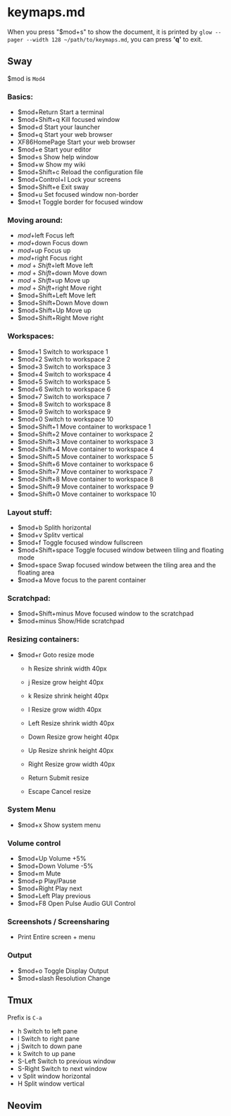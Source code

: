 # keymaps.md

When you press "$mod+s" to show the document, it is printed by
`glow --pager --width 128 ~/path/to/keymaps.md`,
you can press **'q'** to exit.

## Sway

$mod is `Mod4`

### Basics:

* $mod+Return        Start a terminal
* $mod+Shift+q       Kill focused window
* $mod+d             Start your launcher
* $mod+q             Start your web browser
* XF86HomePage       Start your web browser
* $mod+e             Start your editor
* $mod+s             Show help window
* $mod+w             Show my wiki
* $mod+Shift+c       Reload the configuration file
* $mod+Control+l     Lock your screens
* $mod+Shift+e       Exit sway
* $mod+u             Set focused window non-border
* $mod+t             Toggle border for focused window

### Moving around:

* $mod+$left         Focus left
* $mod+$down         Focus down
* $mod+$up           Focus up
* $mod+$right        Focus right
* $mod+Shift+$left   Move left
* $mod+Shift+$down   Move down
* $mod+Shift+$up     Move up
* $mod+Shift+$right  Move right
* $mod+Shift+Left    Move left
* $mod+Shift+Down    Move down
* $mod+Shift+Up      Move up
* $mod+Shift+Right   Move right

### Workspaces:

* $mod+1             Switch to workspace 1
* $mod+2             Switch to workspace 2
* $mod+3             Switch to workspace 3
* $mod+4             Switch to workspace 4
* $mod+5             Switch to workspace 5
* $mod+6             Switch to workspace 6
* $mod+7             Switch to workspace 7
* $mod+8             Switch to workspace 8
* $mod+9             Switch to workspace 9
* $mod+0             Switch to workspace 10
* $mod+Shift+1       Move container to workspace 1
* $mod+Shift+2       Move container to workspace 2
* $mod+Shift+3       Move container to workspace 3
* $mod+Shift+4       Move container to workspace 4
* $mod+Shift+5       Move container to workspace 5
* $mod+Shift+6       Move container to workspace 6
* $mod+Shift+7       Move container to workspace 7
* $mod+Shift+8       Move container to workspace 8
* $mod+Shift+9       Move container to workspace 9
* $mod+Shift+0       Move container to workspace 10

### Layout stuff:

* $mod+b             Splith horizontal
* $mod+v             Splitv vertical
* $mod+f             Toggle focused window fullscreen
* $mod+Shift+space   Toggle focused window between tiling and floating mode
* $mod+space         Swap focused window between the tiling area and the floating area
* $mod+a             Move focus to the parent container

### Scratchpad:

* $mod+Shift+minus   Move focused window to the scratchpad
* $mod+minus         Show/Hide scratchpad

### Resizing containers:

* $mod+r             Goto resize mode

  - h                Resize shrink width 40px
  - j                Resize grow height 40px
  - k                Resize shrink height 40px
  - l                Resize grow width 40px
  - Left             Resize shrink width  40px
  - Down             Resize grow height   40px
  - Up               Resize shrink height 40px
  - Right            Resize grow width    40px

  - Return           Submit resize
  - Escape           Cancel resize

### System Menu

* $mod+x             Show system menu

### Volume control

* $mod+Up            Volume +5%
* $mod+Down          Volume -5%
* $mod+m             Mute
* $mod+p             Play/Pause
* $mod+Right         Play next
* $mod+Left          Play previous
* $mod+F8            Open Pulse Audio GUI Control

### Screenshots / Screensharing

* Print              Entire screen + menu

### Output

* $mod+o             Toggle Display Output
* $mod+slash Resolution Change

## Tmux

Prefix is `C-a`

* h        Switch to left pane
* l        Switch to right pane
* j        Switch to down pane
* k        Switch to up pane
* S-Left   Switch to previous window
* S-Right  Switch to next window
* v        Split window horizontal
* H        Split window vertical

## Neovim
